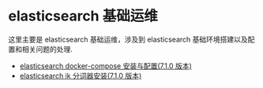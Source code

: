 # elasticsearch 基础运维

这里主要是 elasticsearch 基础运维，涉及到 elasticsearch 基础环境搭建以及配置和相关问题的处理.

- [elasticsearch docker-compose 安装与配置(7.1.0 版本)](elasticsearch/es_docker_installed.md)
- [elasticsearch ik 分词器安装(7.1.0 版本)](elasticsearch/es_ik_installed.md)
